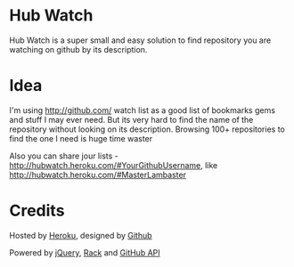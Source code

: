 # Hub Watch
Hub Watch is a super small and easy solution to find repository you are watching on github by its description.

# Idea
I'm using <http://github.com/> watch list as a good list of bookmarks gems and stuff I may ever need. But its very hard to find the name of the repository without looking on its description. Browsing 100+ repositories to find the one I need is huge time waster 

Also you can share jour lists - http://hubwatch.heroku.com/#YourGithubUsername, like <http://hubwatch.heroku.com/#MasterLambaster>

# Credits
Hosted by [Heroku](http://heroku.com), designed by [Github](http://github.com)

Powered by [jQuery](http://jquery.com/), [Rack](http://jquery.com/) and [GitHub API](http://develop.github.com/)

